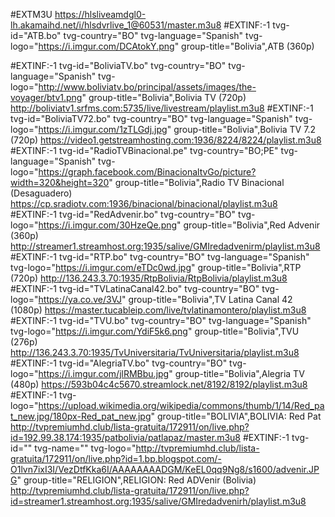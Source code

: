 #EXTM3U
https://hlsliveamdgl0-lh.akamaihd.net/i/hlsdvrlive_1@60531/master.m3u8
#EXTINF:-1 tvg-id="ATB.bo" tvg-country="BO" tvg-language="Spanish" tvg-logo="https://i.imgur.com/DCAtokY.png" group-title="Bolivia",ATB (360p)

#EXTINF:-1 tvg-id="BoliviaTV.bo" tvg-country="BO" tvg-language="Spanish" tvg-logo="http://www.boliviatv.bo/principal/assets/images/the-voyager/btv1.png" group-title="Bolivia",Bolivia TV (720p)
http://boliviatv1.srfms.com:5735/live/livestream/playlist.m3u8
#EXTINF:-1 tvg-id="BoliviaTV72.bo" tvg-country="BO" tvg-language="Spanish" tvg-logo="https://i.imgur.com/1zTLGdj.jpg" group-title="Bolivia",Bolivia TV 7.2 (720p)
https://video1.getstreamhosting.com:1936/8224/8224/playlist.m3u8
#EXTINF:-1 tvg-id="RadioTVBinacional.pe" tvg-country="BO;PE" tvg-language="Spanish" tvg-logo="https://graph.facebook.com/BinacionaltvGo/picture?width=320&height=320" group-title="Bolivia",Radio TV Binacional (Desaguadero)
https://cp.sradiotv.com:1936/binacional/binacional/playlist.m3u8
#EXTINF:-1 tvg-id="RedAdvenir.bo" tvg-country="BO" tvg-logo="https://i.imgur.com/30HzeQe.png" group-title="Bolivia",Red Advenir (360p)
http://streamer1.streamhost.org:1935/salive/GMIredadvenirm/playlist.m3u8
#EXTINF:-1 tvg-id="RTP.bo" tvg-country="BO" tvg-language="Spanish" tvg-logo="https://i.imgur.com/eTDc0wd.jpg" group-title="Bolivia",RTP (720p)
http://136.243.3.70:1935/RtpBolivia/RtpBolivia/playlist.m3u8
#EXTINF:-1 tvg-id="TVLatinaCanal42.bo" tvg-country="BO" tvg-logo="https://ya.co.ve/3VJ" group-title="Bolivia",TV Latina Canal 42 (1080p)
https://master.tucableip.com/live/tvlatinamontero/playlist.m3u8
#EXTINF:-1 tvg-id="TVU.bo" tvg-country="BO" tvg-language="Spanish" tvg-logo="https://i.imgur.com/YdiF5k6.png" group-title="Bolivia",TVU (276p)
http://136.243.3.70:1935/TvUniversitaria/TvUniversitaria/playlist.m3u8
#EXTINF:-1 tvg-id="AlegriaTV.bo" tvg-country="BO" tvg-logo="https://i.imgur.com/jlRMBbu.jpg" group-title="Bolivia",Alegria TV (480p)
https://593b04c4c5670.streamlock.net/8192/8192/playlist.m3u8
#EXTINF:-1 tvg-logo="https://upload.wikimedia.org/wikipedia/commons/thumb/1/14/Red_pat_new.jpg/180px-Red_pat_new.jpg" group-title="BOLIVIA",BOLIVIA: Red Pat
http://tvpremiumhd.club/lista-gratuita/172911/on/live.php?id=192.99.38.174:1935/patbolivia/patlapaz/master.m3u8
#EXTINF:-1 tvg-id="" tvg-name="" tvg-logo="http://tvpremiumhd.club/lista-gratuita/172911/on/live.php?id=1.bp.blogspot.com/-O1lvn7ixI3I/VezDtfKka6I/AAAAAAAADGM/KeEL0qq9Ng8/s1600/advenir.JPG" group-title="RELIGION",RELIGION: Red ADVenir (Bolivia)
http://tvpremiumhd.club/lista-gratuita/172911/on/live.php?id=streamer1.streamhost.org:1935/salive/GMIredadvenirh/playlist.m3u8
